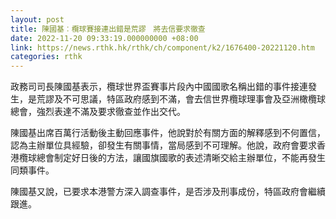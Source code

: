 ```yaml
---
layout: post
title: 陳國基︰欖球賽接連出錯是荒謬　將去信要求徹查
date: 2022-11-20 09:33:19.000000000 +08:00
link: https://news.rthk.hk/rthk/ch/component/k2/1676400-20221120.htm
categories: rthk
---
```


政務司司長陳國基表示，欖球世界盃賽事片段內中國國歌名稱出錯的事件接連發生，是荒謬及不可思議，特區政府感到不滿，會去信世界欖球理事會及亞洲橄欖球總會，強烈表達不滿及要求徹查並作出交代。

陳國基出席百萬行活動後主動回應事件，他說對於有關方面的解釋感到不何置信，認為主辦單位具經驗，卻發生有關事情，當局感到不可理解。他說，政府會要求香港欖球總會制定好日後的方法，讓國旗國歌的表述清晰交給主辦單位，不能再發生同類事件。

陳國基又說，已要求本港警方深入調查事件，是否涉及刑事成份，特區政府會繼續跟進。
